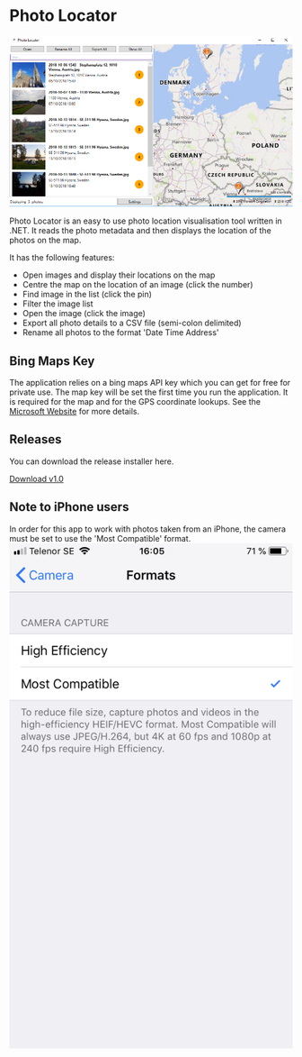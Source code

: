 # Photo Locator

![screenshot](https://github.com/mzbrau/photo-locator/blob/master/Screenshots/PhotoLocator.PNG)

Photo Locator is an easy to use photo location visualisation tool written in .NET.
It reads the photo metadata and then displays the location of the photos on the map.

It has the following features:
- Open images and display their locations on the map
- Centre the map on the location of an image (click the number)
- Find image in the list (click the pin)
- Filter the image list
- Open the image (click the image)
- Export all photo details to a CSV file (semi-colon delimited)
- Rename all photos to the format 'Date Time Address'

## Bing Maps Key
The application relies on a bing maps API key which you can get for free for private use.
The map key will be set the first time you run the application. It is required for the map and for the GPS coordinate lookups.
See the [Microsoft Website](https://docs.microsoft.com/en-us/bingmaps/getting-started/bing-maps-dev-center-help/getting-a-bing-maps-key) for more details.


## Releases
You can download the release installer here.

[Download v1.0](https://github.com/mzbrau/photo-locator/raw/master/Releases/1.0/Photo%20Locator.msi)


## Note to iPhone users
In order for this app to work with photos taken from an iPhone, the camera must be set to use the 'Most Compatible' format.
![iphone](https://github.com/mzbrau/photo-locator/blob/master/Screenshots/iPhone.PNG)

